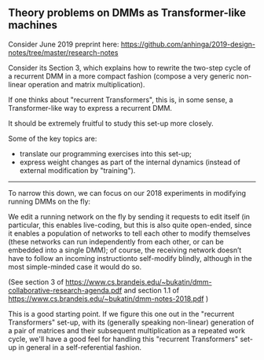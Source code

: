 ## Theory problems on DMMs as Transformer-like machines

Consider June 2019 preprint here: https://github.com/anhinga/2019-design-notes/tree/master/research-notes

Consider its Section 3, which explains how to rewrite the two-step cycle of a recurrent DMM in a more
compact fashion (compose a very generic non-linear operation and matrix multiplication).

If one thinks about "recurrent Transformers", this is, in some sense, a Transformer-like way to
express a recurrent DMM.

It should be extremely fruitful to study this set-up more closely.

Some of the key topics are:

 * translate our programming exercises into this set-up;
 * express weight changes as part of the internal dynamics (instead of external modification by "training").
 
---
 
To narrow this down, we can focus on our 2018 experiments in modifying running DMMs on the fly:

We edit a running network on the fly by sending it requests to edit itself (in particular, this enables live-coding, but this is also quite open-ended, since it enables a population of networks to tell each other to modify themselves (these networks can run independently from each other, or can be embedded into a single DMM); of course,  the receiving network doesn’t have to follow an incoming instructionto self-modify blindly, although in the most simple-minded case it would do so. 

(See section 3 of https://www.cs.brandeis.edu/~bukatin/dmm-collaborative-research-agenda.pdf
and section 1.1 of https://www.cs.brandeis.edu/~bukatin/dmm-notes-2018.pdf )

This is a good starting point. If we figure this one out in the "recurrent Transformers" set-up,
with its (generally speaking non-linear) generation of a pair of matrices and their subsequent multiplication
as a repeated work cycle, we'll have a good feel for handling this "recurrent Transformers" set-up
in general in a self-referential fashion.
